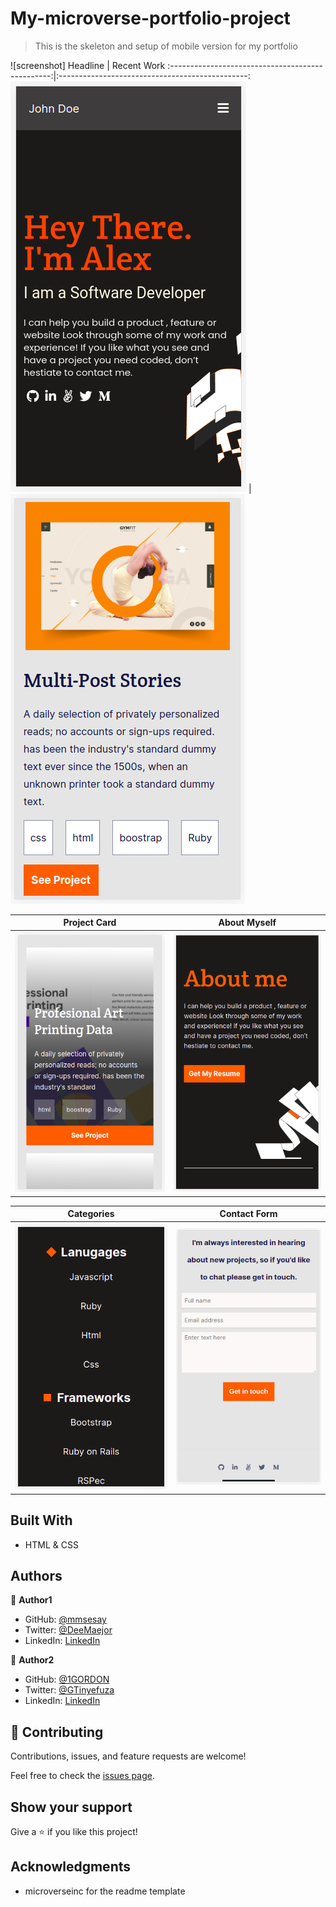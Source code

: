 # My-microverse-portfolio-project

> This is the skeleton and setup of mobile version for my portfolio

![screenshot]
Headline                                          |  Recent Work
:------------------------------------------------:|:-----------------------------------------------:
![](./public/images/screenshots/headline-sc.png)  |  ![](./public/images/screenshots/work-op-sc.png)

Project Card                                      |  About Myself
:------------------------------------------------:|:-----------------------------------------------:
![](./public/images/screenshots/project-sc.png)   |  ![](./public/images/screenshots/about-sc.png)

Categories                                        |  Contact Form
:------------------------------------------------:|:-----------------------------------------------:
![](./public/images/screenshots/about-op-sc.png)  |  ![](./public/images/screenshots/contact-sc.png)  |

## Built With

- HTML & CSS

## Authors

👤 **Author1**

- GitHub: [@mmsesay](https://github.com/mmsesay)
- Twitter: [@DeeMaejor](https://twitter.com/DeeMaejor)
- LinkedIn: [LinkedIn](https://linkedin.com/in/muhammad-m-sesay)

👤 **Author2**

- GitHub: [@1GORDON](https://github.com/1GORDON)
- Twitter: [@GTinyefuza](https://twitter.com/Tinyefuza)
- LinkedIn: [LinkedIn](www.linkedin.com/in/tinyefuza-gordon-935747213 )

## 🤝 Contributing

Contributions, issues, and feature requests are welcome!

Feel free to check the [issues page](../../issues/).

## Show your support

Give a ⭐️ if you like this project!

## Acknowledgments
- microverseinc for the readme template